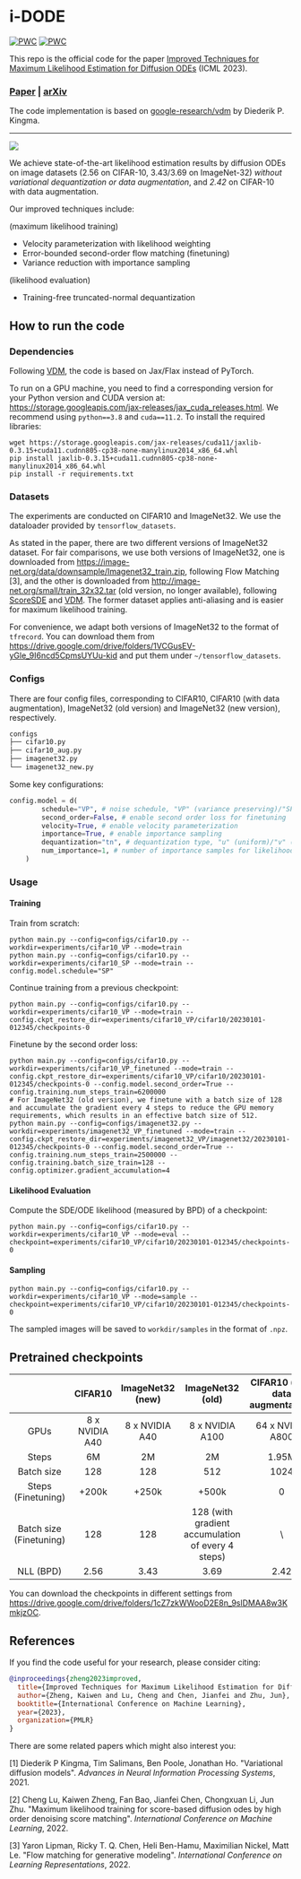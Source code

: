 # i-DODE
[![PWC](https://img.shields.io/endpoint.svg?url=https://paperswithcode.com/badge/improved-techniques-for-maximum-likelihood/density-estimation-on-cifar-10)](https://paperswithcode.com/sota/density-estimation-on-cifar-10?p=improved-techniques-for-maximum-likelihood)
[![PWC](https://img.shields.io/endpoint.svg?url=https://paperswithcode.com/badge/improved-techniques-for-maximum-likelihood/density-estimation-on-imagenet-32x32-1)](https://paperswithcode.com/sota/density-estimation-on-imagenet-32x32-1?p=improved-techniques-for-maximum-likelihood)

This repo is the official code for the paper [Improved Techniques for Maximum Likelihood Estimation for Diffusion ODEs](https://proceedings.mlr.press/v202/zheng23c.html) (ICML 2023).

<h3><a href="https://arxiv.org/pdf/2305.03935.pdf">Paper</a> | <a href="https://arxiv.org/abs/2305.03935">arXiv</a></h3>

The code implementation is based on [google-research/vdm](https://github.com/google-research/vdm) by Diederik P. Kingma.

--------------------

![](https://icml.cc/media/PosterPDFs/ICML%202023/23818.png)

We achieve state-of-the-art likelihood estimation results by diffusion ODEs on image datasets (2.56 on CIFAR-10, 3.43/3.69 on ImageNet-32) *without variational dequantization or data augmentation*, and *2.42* on CIFAR-10 with data augmentation.

Our improved techniques include:

(maximum likelihood training)

- Velocity parameterization with likelihood weighting
- Error-bounded second-order flow matching (finetuning)
- Variance reduction with importance sampling

(likelihood evaluation)

- Training-free truncated-normal dequantization

## How to run the code

### Dependencies

Following [VDM](https://github.com/google-research/vdm), the code is based on Jax/Flax instead of PyTorch. 

To run on a GPU machine, you need to find a corresponding version for your Python version and CUDA version at: https://storage.googleapis.com/jax-releases/jax_cuda_releases.html. We recommend using `python==3.8` and `cuda==11.2`. To install the required libraries:

```shell
wget https://storage.googleapis.com/jax-releases/cuda11/jaxlib-0.3.15+cuda11.cudnn805-cp38-none-manylinux2014_x86_64.whl
pip install jaxlib-0.3.15+cuda11.cudnn805-cp38-none-manylinux2014_x86_64.whl
pip install -r requirements.txt
```

### Datasets

The experiments are conducted on CIFAR10 and ImageNet32. We use the dataloader provided by `tensorflow_datasets`.

As stated in the paper, there are two different versions of ImageNet32 dataset. For fair comparisons, we use both versions of ImageNet32, one is downloaded from https://image-net.org/data/downsample/Imagenet32_train.zip, following Flow Matching [3], and the other is downloaded from http://image-net.org/small/train_32x32.tar (old version, no longer available), following [ScoreSDE](https://github.com/yang-song/score_sde) and [VDM](https://github.com/google-research/vdm). The former dataset applies anti-aliasing and is easier for maximum likelihood training.

For convenience, we adapt both versions of ImageNet32 to the format of `tfrecord`. You can download them from https://drive.google.com/drive/folders/1VCGusEV-yGle_9I6ncd5CpmsUYUu-kid and put them under `~/tensorflow_datasets`.

### Configs

There are four config files, corresponding to CIFAR10, CIFAR10 (with data augmentation), ImageNet32 (old version) and ImageNet32 (new version), respectively.

```python
configs
├── cifar10.py
├── cifar10_aug.py
├── imagenet32.py
└── imagenet32_new.py
```

Some key configurations:

```python
config.model = d(
        schedule="VP", # noise schedule, "VP" (variance preserving)/"SP" (straight line)
        second_order=False, # enable second order loss for finetuning
        velocity=True, # enable velocity parameterization
        importance=True, # enable importance sampling
        dequantization="tn", # dequantization type, "u" (uniform)/"v" (variational)/"tn" (truncated-normal)
        num_importance=1, # number of importance samples for likelihood evaluation
    )
```

### Usage

#### Training

Train from scratch:

```shell
python main.py --config=configs/cifar10.py --workdir=experiments/cifar10_VP --mode=train
python main.py --config=configs/cifar10.py --workdir=experiments/cifar10_SP --mode=train --config.model.schedule="SP"
```

Continue training from a previous checkpoint:

```shell
python main.py --config=configs/cifar10.py --workdir=experiments/cifar10_VP --mode=train --config.ckpt_restore_dir=experiments/cifar10_VP/cifar10/20230101-012345/checkpoints-0
```

Finetune by the second order loss:

```shell
python main.py --config=configs/cifar10.py --workdir=experiments/cifar10_VP_finetuned --mode=train --config.ckpt_restore_dir=experiments/cifar10_VP/cifar10/20230101-012345/checkpoints-0 --config.model.second_order=True --config.training.num_steps_train=6200000
# For ImageNet32 (old version), we finetune with a batch size of 128 and accumulate the gradient every 4 steps to reduce the GPU memory requirements, which results in an effective batch size of 512.
python main.py --config=configs/imagenet32.py --workdir=experiments/imagenet32_VP_finetuned --mode=train --config.ckpt_restore_dir=experiments/imagenet32_VP/imagenet32/20230101-012345/checkpoints-0 --config.model.second_order=True --config.training.num_steps_train=2500000 --config.training.batch_size_train=128 --config.optimizer.gradient_accumulation=4
```

#### Likelihood Evaluation

Compute the SDE/ODE likelihood (measured by BPD) of a checkpoint:

```shell
python main.py --config=configs/cifar10.py --workdir=experiments/cifar10_VP --mode=eval --checkpoint=experiments/cifar10_VP/cifar10/20230101-012345/checkpoints-0
```

#### Sampling

```shell
python main.py --config=configs/cifar10.py --workdir=experiments/cifar10_VP --mode=sample --checkpoint=experiments/cifar10_VP/cifar10/20230101-012345/checkpoints-0
```

The sampled images will be saved to `workdir/samples` in the format of `.npz`.

## Pretrained checkpoints

|                         |    CIFAR10     | ImageNet32 (new) |                 ImageNet32 (old)                  | CIFAR10 (with data augmentation) |
| :---------------------: | :------------: | :--------------: | :-----------------------------------------------: | :------------------------------: |
|          GPUs           | 8 x NVIDIA A40 |  8 x NVIDIA A40  |                  8 x NVIDIA A100                  |         64 x NVIDIA A800         |
|          Steps          |       6M       |        2M        |                        2M                         |              1.95M               |
|       Batch size        |      128       |       128        |                        512                        |               1024               |
|   Steps (Finetuning)    |     +200k      |      +250k       |                       +500k                       |                0                 |
| Batch size (Finetuning) |      128       |       128        | 128 (with gradient accumulation of every 4 steps) |                \                 |
|        NLL (BPD)        |      2.56      |       3.43       |                       3.69                        |               2.42               |

You can download the checkpoints in different settings from https://drive.google.com/drive/folders/1cZ7zkWWooD2E8n_9slDMAA8w3KmkjzOC.

## References

If you find the code useful for your research, please consider citing:
```bib
@inproceedings{zheng2023improved,
  title={Improved Techniques for Maximum Likelihood Estimation for Diffusion ODEs},
  author={Zheng, Kaiwen and Lu, Cheng and Chen, Jianfei and Zhu, Jun},
  booktitle={International Conference on Machine Learning},
  year={2023},
  organization={PMLR}
}
```

There are some related papers which might also interest you:

[1] Diederik P Kingma, Tim Salimans, Ben Poole, Jonathan Ho. "Variational diffusion models". *Advances in Neural Information Processing Systems*, 2021.

[2] Cheng Lu, Kaiwen Zheng, Fan Bao, Jianfei Chen, Chongxuan Li, Jun Zhu. "Maximum likelihood training for score-based diffusion odes by high order denoising score matching". *International Conference on Machine Learning*, 2022.

[3] Yaron Lipman, Ricky T. Q. Chen, Heli Ben-Hamu, Maximilian Nickel, Matt Le. "Flow matching for generative modeling". *International Conference on Learning Representations*, 2022.
